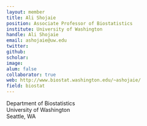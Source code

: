 ```yaml
---
layout: member
title: Ali Shojaie
position: Associate Professor of Biostatistics
institute: University of Washington
handle: Ali Shojaie
email: ashojaie@uw.edu
twitter: 
github: 
scholar:
image:
alum: false
collaborator: true
web: http://www.biostat.washington.edu/~ashojaie/
field: biostat
---
```


Department of Biostatistics <br/>
University of Washington <br/>
Seattle, WA <br/>





